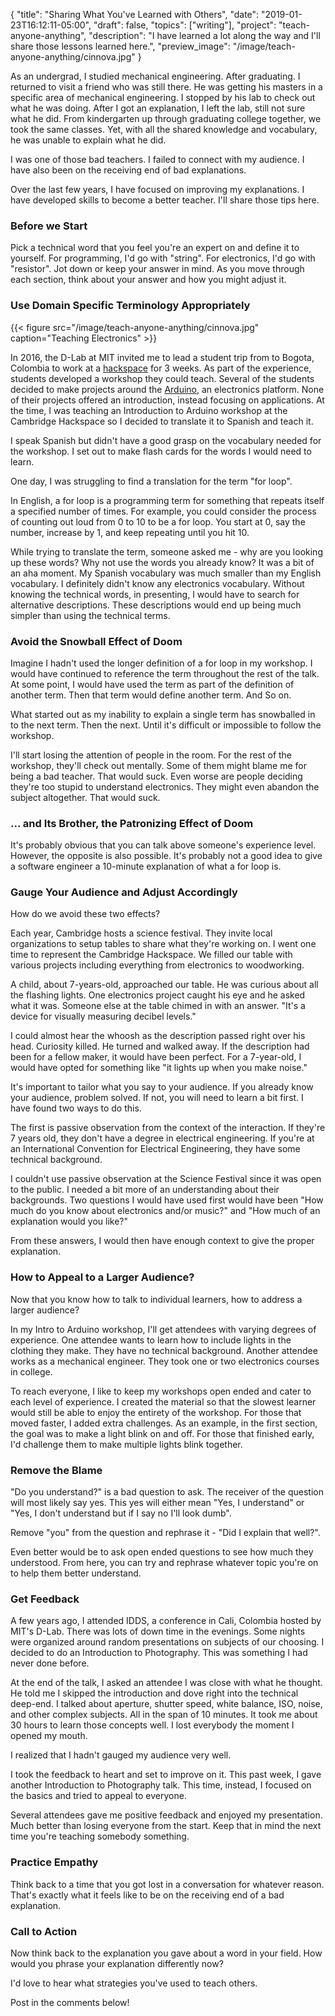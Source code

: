 {
"title": "Sharing What You've Learned with Others",
"date": "2019-01-23T16:12:11-05:00",
"draft": false,
"topics": ["writing"],
"project": "teach-anyone-anything",
"description": "I have learned a lot along the way and I'll share those lessons learned here.",
"preview_image": "/image/teach-anyone-anything/cinnova.jpg"
}

As an undergrad, I studied mechanical engineering. After graduating. I returned to visit a friend who was still there. He was getting his masters in a specific area of mechanical engineering. I stopped by his lab to check out what he was doing. After I got an explanation, I left the lab, still not sure what he did. From kindergarten up through graduating college together, we took the same classes. Yet, with all the shared knowledge and vocabulary, he was unable to explain what he did.

I was one of those bad teachers. I failed to connect with my audience. I have also been on the receiving end of bad explanations.

Over the last few years, I have focused on improving my explanations. I have developed skills to become a better teacher. I'll share those tips here.

### Before we Start

Pick a technical word that you feel you're an expert on and define it to yourself. For programming, I'd go with "string". For electronics, I'd go with "resistor". Jot down or keep your answer in mind. As you move through each section, think about your answer and how you might adjust it. 

### Use Domain Specific Terminology Appropriately

{{< figure src="/image/teach-anyone-anything/cinnova.jpg" caption="Teaching Electronics" >}}

In 2016, the D-Lab at MIT invited me to lead a student trip from to Bogota, Colombia to work at a [hackspace](https://en.wikipedia.org/wiki/Hackerspace) for 3 weeks. As part of the experience, students developed a workshop they could teach. Several of the students decided to make projects around the [Arduino](https://www.arduino.cc/en/Guide/Introduction), an electronics platform. None of their projects offered an introduction, instead focusing on applications. At the time, I was teaching an Introduction to Arduino workshop at the Cambridge Hackspace so I decided to translate it to Spanish and teach it. 

I speak Spanish but didn't have a good grasp on the vocabulary needed for the workshop. I set out to make flash cards for the words I would need to learn.

One day, I was struggling to find a translation for the term "for loop".

In English, a for loop is a programming term for something that repeats itself a specified number of times. For example, you could consider the process of counting out loud from 0 to 10 to be a for loop. You start at 0, say the number, increase by 1, and keep repeating until you hit 10. 

While trying to translate the term, someone asked me - why are you looking up these words? Why not use the words you already know? It was a bit of an aha moment. My Spanish vocabulary was much smaller than my English vocabulary. I definitely didn't know any electronics vocabulary. Without knowing the technical words, in presenting, I would have to search for alternative descriptions. These descriptions would end up being much simpler than using the technical terms. 

### Avoid the Snowball Effect of Doom

Imagine I hadn't used the longer definition of a for loop in my workshop. I would have continued to reference the term throughout the rest of the talk. At some point, I would have used the term as part of the definition of another term. Then that term would define another term. And So on.

What started out as my inability to explain a single term has snowballed in to the next term. Then the next. Until it's difficult or impossible to follow the workshop. 

I'll start losing the attention of people in the room. For the rest of the workshop, they'll check out mentally. Some of them might blame me for being a bad teacher. That would suck. Even worse are people deciding they're too stupid to understand electronics. They might even abandon the subject altogether. That would suck.

### ... and Its Brother, the Patronizing Effect of Doom

It's probably obvious that you can talk above someone's experience level. However, the opposite is also possible. It's probably not a good idea to give a software engineer a 10-minute explanation of what a for loop is.

### Gauge Your Audience and Adjust Accordingly

How do we avoid these two effects?

Each year, Cambridge hosts a science festival. They invite local organizations to setup tables to share what they're working on. I went one time to represent the Cambridge Hackspace. We filled our table with various projects including everything from electronics to woodworking. 

A child, about 7-years-old, approached our table. He was curious about all the flashing lights. One electronics project caught his eye and he asked what it was. Someone else at the table chimed in with an answer. "It's a device for visually measuring decibel levels."

I could almost hear the whoosh as the description passed right over his head. Curiosity killed. He turned and walked away. If the description had been for a fellow maker, it would have been perfect. For a 7-year-old, I would have opted for something like "it lights up when you make noise."

It's important to tailor what you say to your audience. If you already know your audience, problem solved. If not, you will need to learn a bit first. I have found two ways to do this. 

The first is passive observation from the context of the interaction. If they're 7 years old, they don't have a degree in electrical engineering. If you're at an International Convention for Electrical Engineering, they have some technical background. 

I couldn't use passive observation at the Science Festival since it was open to the public. I needed a bit more of an understanding about their backgrounds. Two questions I would have used first would have been "How much do you know about electronics and/or music?" and "How much of an explanation would you like?"

From these answers, I would then have enough context to give the proper explanation.

### How to Appeal to a Larger Audience?

Now that you know how to talk to individual learners, how to address a larger audience?

In my Intro to Arduino workshop, I'll get attendees with varying degrees of experience. One attendee wants to learn how to include lights in the clothing they make. They have no technical background. Another attendee works as a mechanical engineer. They took one or two electronics courses in college. 

To reach everyone, I like to keep my workshops open ended and cater to each level of experience. I created the material so that the slowest learner would still be able to enjoy the entirety of the workshop. For those that moved faster, I added extra challenges. As an example, in the first section, the goal was to make a light blink on and off. For those that finished early, I'd challenge them to make multiple lights blink together.

### Remove the Blame

"Do you understand?" is a bad question to ask. The receiver of the question will most likely say yes. This yes will either mean "Yes, I understand" or "Yes, I don't understand but if I say no I'll look dumb".

Remove "you" from the question and rephrase it - "Did I explain that well?".

Even better would be to ask open ended questions to see how much they understood. From here, you can try and rephrase whatever topic you're on to help them better understand.

### Get Feedback

A few years ago, I attended IDDS, a conference in Cali, Colombia hosted by MIT's D-Lab. There was lots of down time in the evenings. Some nights were organized around random presentations on subjects of our choosing. I decided to do an Introduction to Photography. This was something I had never done before.

At the end of the talk, I asked an attendee I was close with what he thought. He told me I skipped the introduction and dove right into the technical deep-end. I talked about aperture, shutter speed, white balance, ISO, noise, and other complex subjects. All in the span of 10 minutes. It took me about 30 hours to learn those concepts well. I lost everybody the moment I opened my mouth.

I realized that I hadn't gauged my audience very well.

I took the feedback to heart and set to improve on it. This past week, I gave another Introduction to Photography talk. This time, instead, I focused on the basics and tried to appeal to everyone. 

Several attendees gave me positive feedback and enjoyed my presentation. Much better than losing everyone from the start. Keep that in mind the next time you're teaching somebody something.

### Practice Empathy

Think back to a time that you got lost in a conversation for whatever reason. That's exactly what it feels like to be on the receiving end of a bad explanation.

### Call to Action

Now think back to the explanation you gave about a word in your field. How would you phrase your explanation differently now? 

I'd love to hear what strategies you've used to teach others.

Post in the comments below!
